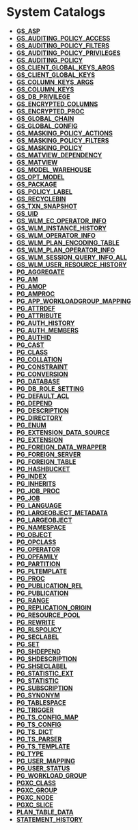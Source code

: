 # System Catalogs<a name="EN-US_TOPIC_0289900034"></a>

-   **[GS\_ASP](gs_asp.md)**
-   **[GS\_AUDITING\_POLICY\_ACCESS](gs_auditing_policy_access.md)**
-   **[GS\_AUDITING\_POLICY\_FILTERS](gs_auditing_policy_filters.md)**
-   **[GS\_AUDITING\_POLICY\_PRIVILEGES](gs_auditing_policy_privileges.md)**
-   **[GS\_AUDITING\_POLICY](gs_auditing_policy.md)**
-   **[GS\_CLIENT\_GLOBAL\_KEYS\_ARGS](gs_client_global_keys_args.md)**
-   **[GS\_CLIENT\_GLOBAL\_KEYS](gs_client_global_keys.md)**
-   **[GS\_COLUMN\_KEYS\_ARGS](gs_column_keys_args.md)**
-   **[GS\_COLUMN\_KEYS](gs_column_keys.md)**
-   **[GS\_DB\_PRIVILEGE](gs_db_privilege.md)**
-   **[GS\_ENCRYPTED\_COLUMNS](gs_encrypted_columns.md)**
-   **[GS\_ENCRYPTED\_PROC](gs_encrypted_proc.md)**
-   **[GS\_GLOBAL\_CHAIN](gs_global_chain.md)**
-   **[GS\_GLOBAL\_CONFIG](gs_global_config.md)**
-   **[GS\_MASKING\_POLICY\_ACTIONS](gs_masking_policy_actions.md)**
-   **[GS\_MASKING\_POLICY\_FILTERS](gs_masking_policy_filters.md)**
-   **[GS\_MASKING\_POLICY](gs_masking_policy.md)**
-   **[GS\_MATVIEW\_DEPENDENCY](gs_matview_dependency.md)**
-   **[GS\_MATVIEW](gs_matview.md)**
-   **[GS\_MODEL\_WAREHOUSE](gs_model_warehouse.md)**
-   **[GS\_OPT\_MODEL](gs_opt_model.md)**
-   **[GS\_PACKAGE](gs_package.md)**
-   **[GS\_POLICY\_LABEL](gs_policy_label.md)**
-   **[GS\_RECYCLEBIN](gs_recyclebin.md)**
-   **[GS\_TXN\_SNAPSHOT](gs_txn_snapshot.md)**
-   **[GS\_UID](gs_uid.md)**
-   **[GS\_WLM\_EC\_OPERATOR\_INFO](gs_wlm_ec_operator_info.md)**
-   **[GS\_WLM\_INSTANCE\_HISTORY](gs_wlm_instance_history.md)**
-   **[GS\_WLM\_OPERATOR\_INFO](gs_wlm_operator_info.md)**
-   **[GS\_WLM\_PLAN\_ENCODING\_TABLE](gs_wlm_plan_encoding_table.md)**
-   **[GS\_WLM\_PLAN\_OPERATOR\_INFO](gs_wlm_plan_operator_info.md)**
-   **[GS\_WLM\_SESSION\_QUERY\_INFO\_ALL](gs_wlm_session_query_info_all.md)**
-   **[GS\_WLM\_USER\_RESOURCE\_HISTORY](gs_wlm_user_resource_history.md)**
-   **[PG\_AGGREGATE](pg_aggregate.md)**
-   **[PG\_AM](pg_am.md)**
-   **[PG\_AMOP](pg_amop.md)**
-   **[PG\_AMPROC](pg_amproc.md)**
-   **[PG\_APP\_WORKLOADGROUP\_MAPPING](pg_app_workloadgroup_mapping.md)**
-   **[PG\_ATTRDEF](pg_attrdef.md)**
-   **[PG\_ATTRIBUTE](pg_attribute.md)**
-   **[PG\_AUTH\_HISTORY](pg_auth_history.md)**
-   **[PG\_AUTH\_MEMBERS](pg_auth_members.md)**
-   **[PG\_AUTHID](pg_authid.md)**
-   **[PG\_CAST](pg_cast.md)**
-   **[PG\_CLASS](pg_class.md)**
-   **[PG\_COLLATION](pg_collation.md)**
-   **[PG\_CONSTRAINT](pg_constraint.md)**
-   **[PG\_CONVERSION](pg_conversion.md)**
-   **[PG\_DATABASE](pg_database.md)**
-   **[PG\_DB\_ROLE\_SETTING](pg_db_role_setting.md)**
-   **[PG\_DEFAULT\_ACL](pg_default_acl.md)**
-   **[PG\_DEPEND](pg_depend.md)**
-   **[PG\_DESCRIPTION](pg_description.md)**
-   **[PG\_DIRECTORY](pg_directory.md)**
-   **[PG\_ENUM](pg_enum.md)**
-   **[PG\_EXTENSION\_DATA\_SOURCE](pg_extension_data_source.md)**
-   **[PG\_EXTENSION](pg_extension.md)**
-   **[PG\_FOREIGN\_DATA\_WRAPPER](pg_foreign_data_wrapper.md)**
-   **[PG\_FOREIGN\_SERVER](pg_foreign_server.md)**
-   **[PG\_FOREIGN\_TABLE](pg_foreign_table.md)**
-   **[PG\_HASHBUCKET](pg_hashbucket.md)**
-   **[PG\_INDEX](pg_index.md)**
-   **[PG\_INHERITS](pg_inherits.md)**
-   **[PG\_JOB\_PROC](pg_job_proc.md)**
-   **[PG\_JOB](pg_job.md)**
-   **[PG\_LANGUAGE](pg_language.md)**
-   **[PG\_LARGEOBJECT\_METADATA](pg_largeobject_metadata.md)**
-   **[PG\_LARGEOBJECT](pg_largeobject.md)**
-   **[PG\_NAMESPACE](pg_namespace.md)**
-   **[PG\_OBJECT](pg_object.md)**
-   **[PG\_OPCLASS](pg_opclass.md)**
-   **[PG\_OPERATOR](pg_operator.md)**
-   **[PG\_OPFAMILY](pg_opfamily.md)**
-   **[PG\_PARTITION](pg_partition.md)**
-   **[PG\_PLTEMPLATE](pg_pltemplate.md)**
-   **[PG\_PROC](pg_proc.md)**
-   **[PG\_PUBLICATION\_REL](pg_publication_rel.md)**
-   **[PG\_PUBLICATION](pg_publication.md)**
-   **[PG\_RANGE](pg_range.md)**
-   **[PG\_REPLICATION\_ORIGIN](pg_replication_origin.md)**
-   **[PG\_RESOURCE\_POOL](pg_resource_pool.md)**
-   **[PG\_REWRITE](pg_rewrite.md)**
-   **[PG\_RLSPOLICY](pg_rlspolicy.md)**
-   **[PG\_SECLABEL](pg_seclabel.md)**
-   **[PG\_SET](pg_set.md)**  
-   **[PG\_SHDEPEND](pg_shdepend.md)**
-   **[PG\_SHDESCRIPTION](pg_shdescription.md)**
-   **[PG\_SHSECLABEL](pg_shseclabel.md)**
-   **[PG\_STATISTIC\_EXT](pg_statistic_ext.md)**
-   **[PG\_STATISTIC](pg_statistic.md)**
-   **[PG\_SUBSCRIPTION](pg_subscription.md)**
-   **[PG\_SYNONYM](pg_synonym.md)**
-   **[PG\_TABLESPACE](pg_tablespace.md)**
-   **[PG\_TRIGGER](pg_trigger.md)**
-   **[PG\_TS\_CONFIG\_MAP](pg_ts_config_map.md)**
-   **[PG\_TS\_CONFIG](pg_ts_config.md)**
-   **[PG\_TS\_DICT](pg_ts_dict.md)**
-   **[PG\_TS\_PARSER](pg_ts_parser.md)**
-   **[PG\_TS\_TEMPLATE](pg_ts_template.md)**
-   **[PG\_TYPE](pg_type.md)**
-   **[PG\_USER\_MAPPING](pg_user_mapping.md)**
-   **[PG\_USER\_STATUS](pg_user_status.md)**
-   **[PG\_WORKLOAD\_GROUP](pg_workload_group.md)**
-   **[PGXC\_CLASS](pgxc_class.md)**
-   **[PGXC\_GROUP](pgxc_group.md)**
-   **[PGXC\_NODE](pgxc_node.md)**
-   **[PGXC\_SLICE](pgxc_slice.md)**
-   **[PLAN\_TABLE\_DATA](plan_table_data.md)**
-   **[STATEMENT\_HISTORY](statement_history_system-catalogs.md)**
